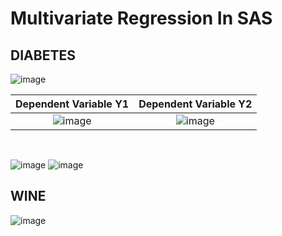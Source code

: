 # Multivariate Regression In SAS 


## DIABETES 

![image](https://user-images.githubusercontent.com/45861503/77188722-ce858f00-6aac-11ea-9d7c-984083e2c1b8.png)




Dependent Variable Y1 | Dependent Variable Y2
:----------------------:|:------------------:
![image](https://user-images.githubusercontent.com/45861503/77188511-7ea6c800-6aac-11ea-89b1-ee6a7d3b75bd.png)|![image](https://user-images.githubusercontent.com/45861503/77188539-88303000-6aac-11ea-80ee-aa52a77165d6.png)

<br>




![image](https://user-images.githubusercontent.com/45861503/77238705-f3066780-6b8f-11ea-923b-9f574da193ac.png)
![image](https://user-images.githubusercontent.com/45861503/77238722-17624400-6b90-11ea-8025-9b99b9b7fe87.png)

## WINE 

![image](https://user-images.githubusercontent.com/45861503/77193260-57ec8f80-6ab4-11ea-8b06-498a1ea730d5.png)
